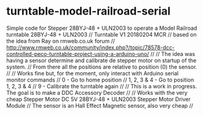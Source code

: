 # turntable-model-railroad-serial
Simple code for Stepper 28BYJ-48 + ULN2003 to operate a Model Railroad turntable
28BYJ-48 + ULN2003
//   Turntable V1 20180204 MCR
//     based on the idea from Ray on rmweb.co.uk forum
//     http://www.rmweb.co.uk/community/index.php?/topic/78578-dcc-controlled-peco-turntable-project-using-a-arduino-uno/
//
//     The idea was having a sensor determine and calibrate de stepper motor on startup of the system.
//     From there all the positions are relative to position (0) the sensor.
//
//     Works fine but, for the moment, only interact with Arduino serial monitor commands
//     0 - Go to home position
//     1, 2, 3 & 4 - Go to position 1, 2, 3 & 4
//     9 - Calibrate the turntable again
//
//     This is a work in progress. The goal is to make a DDC Accessory Decoder
//
//     Works with the very cheap Stepper Motor DC 5V 28BYJ-48 + ULN2003 Stepper Motor Driver Module
//     The sensor is an Hall Effect Magnetic sensor, also very cheap
//
